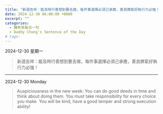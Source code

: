 ```yaml
---
title: "新週吉祥：能及時行善想到要去做，每件事選擇必須己承擔，善良脾氣好執行力必強！ <br> Auspiciousness in the new week: You can do good deeds in time and think about doing them. You must take responsibility for every choice you make. You will be kind, have a good temper and strong execution ability!"
date: 2024-12-30 06:00:00 +0800
excerpt: ""
categories:
  - 鍾老爸每日一句
  - Daddy Chung's Sentence of the Day
# tags:
---
```


2024-12-30 星期一

> 新週吉祥：能及時行善想到要去做，每件事選擇必須己承擔，善良脾氣好執行力必強！

---

2024-12-30 Monday

> Auspiciousness in the new week: You can do good deeds in time and think about doing them. You must take responsibility for every choice you make. You will be kind, have a good temper and strong execution ability!
